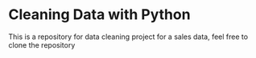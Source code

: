 # Cleaning Data with Python

This is a repository for data cleaning project for a sales data, feel free to clone the repository